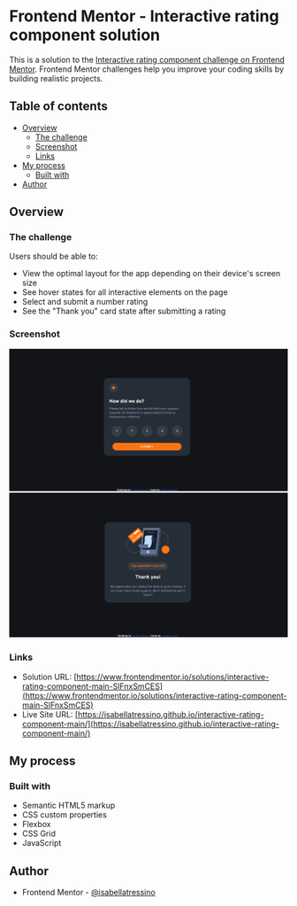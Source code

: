 # Frontend Mentor - Interactive rating component solution

This is a solution to the [Interactive rating component challenge on Frontend Mentor](https://www.frontendmentor.io/challenges/interactive-rating-component-koxpeBUmI). Frontend Mentor challenges help you improve your coding skills by building realistic projects. 

## Table of contents

- [Overview](#overview)
  - [The challenge](#the-challenge)
  - [Screenshot](#screenshot)
  - [Links](#links)
- [My process](#my-process)
  - [Built with](#built-with)
- [Author](#author)

## Overview

### The challenge

Users should be able to:

- View the optimal layout for the app depending on their device's screen size
- See hover states for all interactive elements on the page
- Select and submit a number rating
- See the "Thank you" card state after submitting a rating

### Screenshot

![](./images/screenshot1.png)
![](./images/screenshot2.png)

### Links

- Solution URL: [https://www.frontendmentor.io/solutions/interactive-rating-component-main-SlFnxSmCES](https://www.frontendmentor.io/solutions/interactive-rating-component-main-SlFnxSmCES)
- Live Site URL: [https://isabellatressino.github.io/interactive-rating-component-main/](https://isabellatressino.github.io/interactive-rating-component-main/)

## My process

### Built with

- Semantic HTML5 markup
- CSS custom properties
- Flexbox
- CSS Grid
- JavaScript

## Author

- Frontend Mentor - [@isabellatressino](https://www.frontendmentor.io/profile/isabellatressino)

